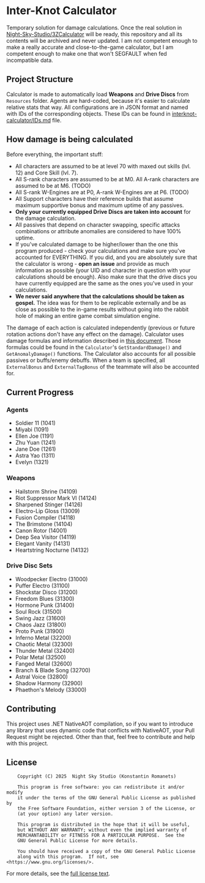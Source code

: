 ﻿# Inter-Knot Calculator
Temporary solution for damage calculations. Once the real solution in [Night-Sky-Studio/3ZCalculator](https://github.com/Night-Sky-Studio/3ZCalculator) will be
ready, this repository and all its contents will be archived and never updated. I am not competent enough to make
a really accurate and close-to-the-game calculator, but I am competent enough to make one that won't SEGFAULT when fed
incompatible data.

## Project Structure
Calculator is made to automatically load **Weapons** and **Drive Discs** from `Resources` folder.
Agents are hard-coded, because it's easier to calculate relative stats that way.
All configurations are in JSON format and named with IDs of the corresponding objects. These IDs can be found in
[interknot-calculator/IDs.md](IDs.md) file.

## How damage is being calculated
Before everything, the important stuff:
- All characters are assumed to be at level 70 with maxed out skills (lvl. 12) and Core Skill (lvl. 7).
- All S-rank characters are assumed to be at M0. All A-rank characters are assumed to be at M6. (TODO)
- All S-rank W-Engines are at P0, A-rank W-Engines are at P6. (TODO)
- All Support characters have their reference builds that assume maximum supportive bonus and maximum uptime
of any passives.
- **Only your currently equipped Drive Discs are taken into account** for the damage calculation.
- All passives that depend on character swapping, specific attacks combinations or attribute anomalies are
considered to have 100% uptime.
- If you've calculated damage to be higher/lower than the one this program produced - check your calculations and
make sure you've accounted for EVERYTHING. If you did, and you are absolutely sure that the calculator is wrong -
**open an issue** and provide as much information as possible (your UID and character in question with your calculations 
should be enough). Also make sure that the drive discs you have currently equipped are the same as the ones
you've used in your calculations.
- **We never said anywhere that the calculations should be taken as gospel.** The idea was for them to be replicable 
externally and be as close as possible to the in-game results without going into the rabbit hole of making an entire
game combat simulation engine.

The damage of each action is calculated independently (previous or future rotation actions don't
have any effect on the damage). Calculator uses damage formulas and information described in
[this document](https://docs.google.com/document/d/e/2PACX-1vSo82Ac3HqdI_G5_BoAqYJToK6LX4FGLPJxjPZEbhMQ-wSyFyxDFl1dr8i5czcCLJmYwxWfsXkCXN6v/pub).
Those formulas could be found in the `Calculator`'s `GetStandardDamage()` and `GetAnomalyDamage()` functions.
The Calculator also accounts for all possible passives or buffs/enemy debuffs. When a team is specified, all 
`ExternalBonus` and `ExternalTagBonus` of the teammate will also be accounted for.

## Current Progress
### Agents
- Soldier 11 (1041)
- Miyabi (1091)
- Ellen Joe (1191)
- Zhu Yuan (1241)
- Jane Doe (1261)
- Astra Yao (1311)
- Evelyn (1321)

### Weapons
- Hailstorm Shrine (14109)
- Riot Suppressor Mark VI (14124)
- Sharpened Stinger (14126)
- Electro-Lip Gloss (13009)
- Fusion Compiler (14118)
- The Brimstone (14104)
- Canon Rotor (14001)
- Deep Sea Visitor (14119)
- Elegant Vanity (14131)
- Heartstring Nocturne (14132)

### Drive Disc Sets
- Woodpecker Electro (31000)
- Puffer Electro (31100)
- Shockstar Disco (31200)
- Freedom Blues (31300)
- Hormone Punk (31400)
- Soul Rock (31500)
- Swing Jazz (31600)
- Chaos Jazz (31800)
- Proto Punk (31900)
- Inferno Metal (32200)
- Chaotic Metal (32300)
- Thunder Metal (32400)
- Polar Metal (32500)
- Fanged Metal (32600)
- Branch & Blade Song (32700)
- Astral Voice (32800)
- Shadow Harmony (32900)
- Phaethon's Melody (33000)


## Contributing
This project uses .NET NativeAOT compilation, so if you want to introduce any library that uses dynamic code that
conflicts with NativeAOT, your Pull Request might be rejected. Other than that, feel free to contribute and help 
with this project.

## License
```
    Copyright (C) 2025  Night Sky Studio (Konstantin Romanets)

    This program is free software: you can redistribute it and/or modify
    it under the terms of the GNU General Public License as published by
    the Free Software Foundation, either version 3 of the License, or
    (at your option) any later version.

    This program is distributed in the hope that it will be useful,
    but WITHOUT ANY WARRANTY; without even the implied warranty of
    MERCHANTABILITY or FITNESS FOR A PARTICULAR PURPOSE.  See the
    GNU General Public License for more details.

    You should have received a copy of the GNU General Public License
    along with this program.  If not, see <https://www.gnu.org/licenses/>.
```
For more details, see the [full license text](https://www.gnu.org/licenses/gpl-3.0.txt).